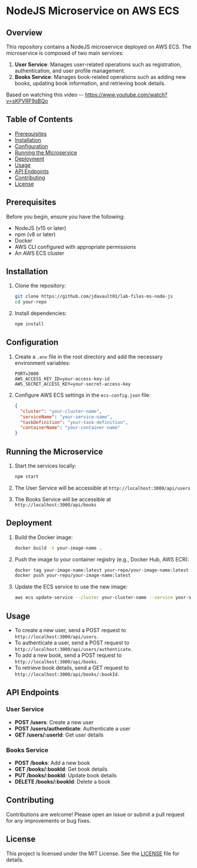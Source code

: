 <!-- @format -->

# NodeJS Microservice on AWS ECS

## Overview

This repository contains a NodeJS microservice deployed on AWS ECS. The microservice is composed of two main services:

1. **User Service**: Manages user-related operations such as registration, authentication, and user profile management.
2. **Books Service**: Manages book-related operations such as adding new books, updating book information, and retrieving book details.

Based on watching this video -- https://www.youtube.com/watch?v=sKPVRF9sBQo

## Table of Contents

- [Prerequisites](#prerequisites)
- [Installation](#installation)
- [Configuration](#configuration)
- [Running the Microservice](#running-the-microservice)
- [Deployment](#deployment)
- [Usage](#usage)
- [API Endpoints](#api-endpoints)
- [Contributing](#contributing)
- [License](#license)

## Prerequisites

Before you begin, ensure you have the following:

- NodeJS (v15 or later)
- npm (v8 or later)
- Docker
- AWS CLI configured with appropriate permissions
- An AWS ECS cluster

## Installation

1. Clone the repository:

   ```sh
   git clone https://github.com/jdavault01/lab-files-ms-node-js
   cd your-repo
   ```

2. Install dependencies:

   ```sh
   npm install
   ```

## Configuration

1. Create a `.env` file in the root directory and add the necessary environment variables:

   ```env
   PORT=3000
   AWS_ACCESS_KEY_ID=your-access-key-id
   AWS_SECRET_ACCESS_KEY=your-secret-access-key
   ```

2. Configure AWS ECS settings in the `ecs-config.json` file:

   ```json
   {
     "cluster": "your-cluster-name",
     "serviceName": "your-service-name",
     "taskDefinition": "your-task-definition",
     "containerName": "your-container-name"
   }
   ```

## Running the Microservice

1. Start the services locally:

   ```sh
   npm start
   ```

2. The User Service will be accessible at `http://localhost:3000/api/users`
3. The Books Service will be accessible at `http://localhost:3000/api/books`

## Deployment

1. Build the Docker image:

   ```sh
   docker build -t your-image-name .
   ```

2. Push the image to your container registry (e.g., Docker Hub, AWS ECR):

   ```sh
   docker tag your-image-name:latest your-repo/your-image-name:latest
   docker push your-repo/your-image-name:latest
   ```

3. Update the ECS service to use the new image:

   ```sh
   aws ecs update-service --cluster your-cluster-name --service your-service-name --force-new-deployment
   ```

## Usage

- To create a new user, send a POST request to `http://localhost:3000/api/users`.
- To authenticate a user, send a POST request to `http://localhost:3000/api/users/authenticate`.
- To add a new book, send a POST request to `http://localhost:3000/api/books`.
- To retrieve book details, send a GET request to `http://localhost:3000/api/books/:bookId`.

## API Endpoints

### User Service

- **POST /users**: Create a new user
- **POST /users/authenticate**: Authenticate a user
- **GET /users/:userId**: Get user details

### Books Service

- **POST /books**: Add a new book
- **GET /books/:bookId**: Get book details
- **PUT /books/:bookId**: Update book details
- **DELETE /books/:bookId**: Delete a book

## Contributing

Contributions are welcome! Please open an issue or submit a pull request for any improvements or bug fixes.

## License

This project is licensed under the MIT License. See the [LICENSE](LICENSE) file for details.
